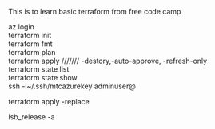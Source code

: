 This is to learn basic terraform from free code camp



az login  <br>
terraform init <br>
terraform fmt <br>
terraform plan <br>
terraform apply /////// -destory,-auto-approve, -refresh-only <br>
terraform state list <br>
terraform state show <whatever> <br>
ssh -i~/.ssh/mtcazurekey adminuser@<public ip> <br>

terraform apply -replace <name> <br>

lsb_release -a
